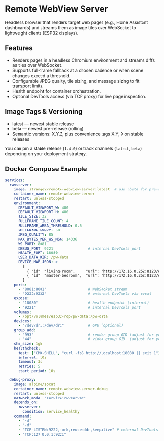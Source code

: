 # Remote WebView Server

Headless browser that renders target web pages (e.g., Home Assistant dashboards) and streams them as image tiles over WebSocket to lightweight clients (ESP32 displays).

## Features

- Renders pages in a headless Chromium environment and streams diffs as tiles over WebSocket.
- Supports full-frame fallback at a chosen cadence or when scene changes exceed a threshold.
- Configurable JPEG quality, tile sizing, and message sizing to fit transport limits.
- Health endpoint for container orchestration.
- Optional DevTools access (via TCP proxy) for live page inspection.

## Image Tags & Versioning

- latest — newest stable release
- beta — newest pre-release (rolling)
- Semantic versions: X.Y.Z, plus convenience tags X.Y, X on stable releases

You can pin a stable release (`1.4.0`) or track channels (`latest`, `beta`) depending on your deployment strategy.

## Docker Compose Example

```yaml
services:
  rwvserver:
    image: strangev/remote-webview-server:latest  # use :beta for pre-release
    container_name: remote-webview-server
    restart: unless-stopped
    environment:
      DEFAULT_VIEWPORT_W: 480
      DEFAULT_VIEWPORT_H: 480
      TILE_SIZE: 32
      FULLFRAME_TILE_COUNT: 4
      FULLFRAME_AREA_THRESHOLD: 0.5
      FULLFRAME_EVERY: 50
      JPEG_QUALITY: 85
      MAX_BYTES_PER_WS_MSG: 14336
      WS_PORT: 8081
      DEBUG_PORT: 9221                # internal DevTools port
      HEALTH_PORT: 18080
      USER_DATA_DIR: /pw-data
      DEVICE_MAP_JSON: >
        [
          { "id": "living-room",     "url": "http://172.16.0.252:8123/dashboard-mobile/0" },
          { "id": "master-bedroom",  "url": "http://172.16.0.252:8123/dashboard-mobile/1" }
        ]
    ports:
      - "8081:8081"                   # WebSocket stream
      - "9222:9222"                   # external DevTools via socat
    expose:
      - "18080"                       # health endpoint (internal)
      - "9221"                        # internal DevTools port
    volumes:
      - /opt/volumes/esp32-rdp/pw-data:/pw-data
    devices:
      - "/dev/dri:/dev/dri"           # GPU (optional)
    group_add:
      - "993"                         # render group GID (adjust for your host)
      - "44"                          # video group GID  (adjust for your host)
    shm_size: 1gb
    healthcheck:
      test: ["CMD-SHELL", "curl -fsS http://localhost:18080 || exit 1"]
      interval: 10s
      timeout: 3s
      retries: 5
      start_period: 10s

  debug-proxy:
    image: alpine/socat
    container_name: remote-webview-server-debug
    restart: unless-stopped
    network_mode: "service:rwvserver"
    depends_on:
      rwvserver:
        condition: service_healthy
    command:
      - "-d"
      - "-d"
      - "TCP-LISTEN:9222,fork,reuseaddr,keepalive" # external DevTools port
      - "TCP:127.0.0.1:9221"
```
